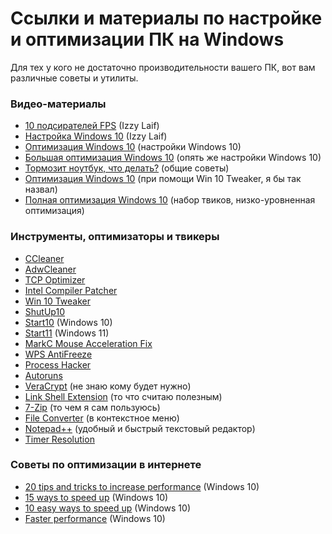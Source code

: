 # Ссылки и материалы по настройке и оптимизации ПК на Windows

Для тех у кого не достаточно производительности вашего ПК, вот вам различные советы и утилиты. 

### Видео-материалы

- [10 подсирателей FPS](https://www.youtube.com/watch?v=XreinWGJ1vU) (Izzy Laif)
- [Настройка Windows 10](https://www.youtube.com/watch?v=ATJbkPDLOVE&t=4732s) (Izzy Laif)
- [Оптимизация Windows 10](https://www.youtube.com/watch?v=buzoyneB-Qc) (настройки Windows 10)
- [Большая оптимизация Windows 10](https://www.youtube.com/watch?v=hrzFVkV1fUc) (опять же настройки Windows 10)
- [Тормозит ноутбук, что делать?](https://www.youtube.com/watch?v=QK6wGxj0JYo) (общие советы)
- [Оптимизация Windows 10](https://www.youtube.com/watch?v=vs58780RfH0) (при помощи Win 10 Tweaker, я бы так назвал)
- [Полная оптимизация Windows 10](https://www.youtube.com/watch?v=ADI5KqwmjQI) (набор твиков, низко-уровненная оптимизация)

### Инструменты, оптимизаторы и твикеры

- [CCleaner](https://www.ccleaner.com/)
- [AdwCleaner](https://ru.malwarebytes.com/adwcleaner/)
- [TCP Optimizer](https://www.speedguide.net/downloads.php)
- [Intel Compiler Patcher](https://www.majorgeeks.com/files/details/intel_compiler_patcher.html)
- [Win 10 Tweaker](https://win10tweaker.ru/)
- [ShutUp10](https://www.oo-software.com/en/shutup10)
- [Start10](https://www.stardock.com/products/start10/) (Windows 10)
- [Start11](https://www.stardock.com/products/start11/) (Windows 11)
- [MarkC Mouse Acceleration Fix](https://donewmouseaccel.blogspot.com/2010/03/markc-windows-7-mouse-acceleration-fix.html)
- [WPS AntiFreeze](https://winperst.ru/wps-performance-station/en)
- [Process Hacker](https://processhacker.sourceforge.io/nightly.php)
- [Autoruns](https://docs.microsoft.com/en-us/sysinternals/downloads/autoruns)
- [VeraCrypt](https://www.veracrypt.fr/en/Downloads.html) (не знаю кому будет нужно)
- [Link Shell Extension](https://schinagl.priv.at/nt/hardlinkshellext/linkshellextension.html) (то что считаю полезным)
- [7-Zip](https://www.7-zip.org/) (то чем я сам пользуюсь)
- [File Converter](https://file-converter.org/) (в контекстное меню)
- [Notepad++](https://notepad-plus-plus.org/) (удобный и быстрый текстовый редактор)
- [Timer Resolution](https://www.filecroco.com/download-timer-resolution/)

### Советы по оптимизации в интернете

- [20 tips and tricks to increase performance](https://www.windowscentral.com/tips-tricks-increase-pc-performance-windows-10) (Windows 10)
- [15 ways to speed up](https://www.computerworld.com/article/3029168/15-ways-to-speed-up-windows-10.html) (Windows 10)
- [10 easy ways to speed up](https://www.cnet.com/tech/computing/easy-ways-to-speed-up-windows-10/) (Windows 10)
- [Faster performance](https://www.makeuseof.com/tag/windows-10-faster-performance/) (Windows 10)

